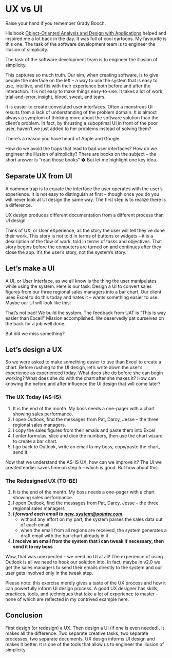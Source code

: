 # UX vs UI
Raise your hand if you remember Grady Booch.

His
book [Object-Oriented Analysis and Design with Applications](https://www.amazon.ca/Object-Oriented-Analysis-Design-Applications-3rd/dp/020189551X)
helped and inspired me a lot back in the day. It was full of cool cartoons. My favourite is this one:
The task of the software development team is to engineer the illusion of simplicity.

<centered-image src="/img/the-illusion-of-simplicity.png">The task of the software development team is to engineer the illusion of simplicity.</centered-image>

This captures so much truth. Our aim, when creating software, is to give people the interface on the left – a way to use
the system that is easy to use, intuitive, and fits with their experience both before and after the interaction. It is
not easy to make things easy-to-use. It takes a lot of work, trial-and-error, insight, blood, sweat, and tears.

It is easier to create convoluted user interfaces. Often a monstrous UI results from a lack of understanding of the
problem domain. It is almost always a symptom of thinking more about the software solution than the client’s problem. In
fact, by thrusting a suboptimal UI in front of the poor user, haven’t we just added to her problems instead of solving
them?

<centered-image src="/img/your-companys-app.png">There’s a reason you have heard of Apple and Google</centered-image>

How do we avoid the traps that lead to bad user interfaces? How do we engineer the illusion of simplicity? There are
books on the subject – the short answer is “read those books” � But let me highlight one key idea.

## Separate UX from UI

A common trap is to equate the interface the user operates with the user’s experience. It is not easy to distinguish at
first – though once you do you will never look at UI design the same way. The first step is to realize there is a
difference.

<centered-image src="/img/ux-ui.jpg">UX design produces different documentation from a different process than UI design</centered-image>

Think of UX, or User eXperience, as the story the user will tell they’ve done their work. This story is not told in
terms of buttons or widgets – it is a description of the flow of work, told in terms of tasks and objectives. That story
begins before the computers are turned on and continues after they close the app. It’s the user’s story, not the
system’s story.

## Let’s make a UI

A UI, or User Interface, as we all know is the thing the user manipulates while using the system. Here is our task:
Design a UI to convert sales figures from our three regional sales managers into a bar chart. Our client uses Excel to
do this today and hates it – wants something easier to use. Maybe our UI will look like this:

<centered-image src="/img/sales-chart-wireframe.png" />

That’s not bad! We build the system. The feedback from UAT is “This is way easier than Excel!” Mission accomplished. We
deservedly pat ourselves on the back for a job well done.

But did we miss something?

## Let’s design a UX

So we were asked to make something easier to use than Excel to create a chart. Before rushing to the UI design, let’s
write down the user’s experience as experienced today. What does she do before she can begin working? What does she do
with the chart after she makes it? How can knowing the before and after influence the UI design that will come later?

### The UX Today (AS-IS)
1. It is the end of the month. My boss needs a one-pager with a chart showing sales performance.
1. I open Outlook, find the messages from Pat, Darcy, Jesse – the three regional sales managers.
1. I copy the sales figures from their emails and paste them into Excel
1. I enter formulas, slice and dice the numbers, then use the chart wizard to create a bar chart.
1. I go back to Outlook, write an email to my boss, copy/paste the chart, send it.

Now that we understand the AS-IS UX, how can we improve it? The UI we created earlier saves time on step 5 – which is
good. But how about this:

### The Redesigned UX (TO-BE)

1. It is the end of the month. My boss needs a one-pager with a chart showing sales performance.
1. I open Outlook, find the messages from Pat, Darcy, Jesse – the three regional sales managers
1. ***I forward each email to new_system@pointw.com***
   * without any effort on my part, the system parses the sales data out of each email
   * when the email from all regions are received, the system generates a draft email with the bar-chart already in it
1. **I receive an email from the system that I can tweak if necessary, then send it to my boss**

Wow, that was unexpected – we need no UI at all! The experience of using Outlook is all we need to hook our solution
into. In fact, maybe in v2.0 we get the sales managers to send their emails directly to the system and our user gets
involved only in the tweak step.

Please note: this exercise merely gives a taste of the UX process and how it can powerfully inform UI design process. A
good UX designer has skills, practices, tools, and techniques that take a lot of experience to master – none of which
are reflected in my contrived example here.

## Conclusion

First design (or redesign) a UX. Then design a UI (if one is even needed). It makes all the difference. Two separate
creative tasks, two separate processes, two separate documents. UX design informs UI design and makes it better. It is
one of the tools that allow us to engineer the illusion of simplicity.
